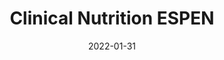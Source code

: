 ---
date: 2022-01-31
##
title:    Clinical Nutrition ESPEN 
## Titel der Publikation, beispielweise The Lancet.
##
authors: 'Stival, C, Lugo, A, Bosetti, C, et al.'
##
status:   default
##
en:
  subtitle:   'COVID-19 confinement impact on weight gain and physical activity in the older adult population: data from the LOST in Lombardia study'
  ##
  description: 'COVID-19 containment measures significantly impacted lifestyle of the general population, including physical activity. Although the older adults are particularly susceptible to the potential consequences of sedentary lifestyle and inactivity, few studies investigated pandemic effects in this segment of the population. We aimed to evaluate COVID-19 pandemic effects on weight gain and physical activity in the Italian older adults, and assess the impact of possible changes in physical activity on mental health wellbeing. In November 2020, a cross-sectional survey was conducted on a representative sample of 4,400 older adults (aged 65 or more) from the Lombardy region, Northern Italy. Changes in body mass index (BMI) and physical activity were assessed, compared to the previous year. Using unconditional multiple logistic models, we estimated the odds ratios (OR) and the corresponding 95% confidence intervals (CI) of a decrease in physical activity during COVID-19 pandemic and we evaluated if decreased physical activity was a determinant of a worsening in psychological wellbeing. Neither weight gain nor increase in obesity prevalence occurred during the pandemic. Mean time spent in physical activity significantly decreased, with 43.8% of participants reporting a decrease of one hour/week or more during COVID-19 pandemic. A decreased physical activity was determinant of a worsening of selected mental health outcomes, such as: sleep quality and quantity, anxiety and depressive symptoms. During the COVID-19 pandemic, while no major changes in BMI were observed, physical activity significantly declined in the older adults. In this population, the lack of physical activity might have contributed to the observed worsening in mental health. During emergency periods, encouraging physical activity might be effective also to preserve psychological wellbeing. '
  ## 
  tags:    [physical activity, overweight, obesity, older adults, lockdown]
## 
de: 
  ##
  subtitle:   'Auswirkungen des COVID-19-Lockdown auf die Gewichtszunahme und die körperliche Aktivität bei älteren Erwachsenen: Daten aus der LOST-Studie in der Lombardei'
  ##
  description: 'Die COVID-19-Maßnahmen hatten erhebliche Auswirkungen auf den Lebensstil der Allgemeinbevölkerung, einschließlich der körperlichen Aktivität. Obwohl ältere Erwachsene besonders anfällig für die potenziellen Folgen einer sitzenden Lebensweise und Inaktivität sind, haben nur wenige Studien die Auswirkungen der Pandemie in diesem Bevölkerungssegment untersucht. Unser Ziel war es, die Auswirkungen der COVID-19-Pandemie auf die Gewichtszunahme und die körperliche Aktivität bei älteren Erwachsenen in Italien zu untersuchen und die Auswirkungen möglicher Veränderungen der körperlichen Aktivität auf das psychische Wohlbefinden zu bewerten. Im November 2020 wurde eine Querschnittserhebung an einer repräsentativen Stichprobe von 4 400 älteren Erwachsenen (ab 65 Jahren) aus der norditalienischen Region Lombardei durchgeführt. Dabei wurden Veränderungen des Body-Mass-Index (BMI) und der körperlichen Aktivität im Vergleich zum Vorjahr untersucht. Mithilfe unbedingter logistischer Modelle wurden die Odds Ratios (OR) und die entsprechenden 95 %-Konfidenzintervalle (CI) eines Rückgangs der körperlichen Aktivität während der COVID-19-Pandemie geschätzt, und es wurde untersucht, ob die verringerte körperliche Aktivität eine Determinante für eine Verschlechterung des psychischen Wohlbefindens war. Während der Pandemie kam es weder zu einer Gewichtszunahme noch zu einem Anstieg der Fettleibigkeitsprävalenz. Die durchschnittliche Zeit, die mit körperlicher Aktivität verbracht wurde, nahm deutlich ab, wobei 43,8 % der Teilnehmer angaben, dass sie während der COVID-19-Pandemie eine Stunde oder mehr pro Woche weniger Sport trieben. Eine verringerte körperliche Aktivität war ausschlaggebend für eine Verschlechterung ausgewählter psychischer Gesundheitsergebnisse, wie z. B. Schlafqualität und -quantität, Angst und depressive Symptome. Während der COVID-19-Pandemie wurden zwar keine größeren Veränderungen des BMI beobachtet, aber die körperliche Aktivität nahm bei den älteren Erwachsenen deutlich ab. In dieser Bevölkerungsgruppe könnte der Mangel an körperlicher Betätigung zu der beobachteten Verschlechterung der psychischen Gesundheit beigetragen haben. In Notfallsituationen könnte eine Förderung der körperlichen Aktivität auch für die Erhaltung des psychischen Wohlbefindens wirksam sein.'
  ## 
  ##
  tags:     [körperliche Aktivität, Übergewicht, Fettleibigkeit, ältere Erwachsene, Lockdown]
##
group:  "Interventions"
##
credit:      https://doi.org/10.1016/j.clnesp.2022.01.024
##
## 2020-09-30_10.1038_s41590-020-00808-x.md
---